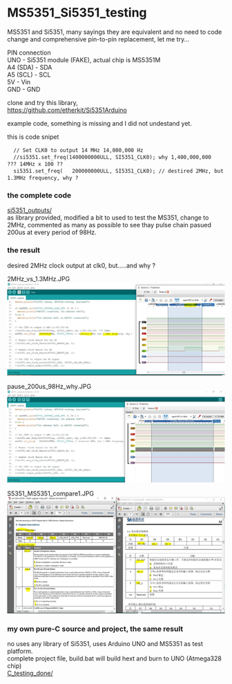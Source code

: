 # MS5351_Si5351_testing
MS5351 and Si5351, many sayings they are equivalent and no need to code change and comprehensive pin-to-pin replacement, let me try...

PIN connection  
UNO      - Si5351 module (FAKE), actual chip is MS5351M  
A4 (SDA) - SDA  
A5 (SCL) - SCL  
5V       - Vin  
GND      - GND  


clone and try this library,  
https://github.com/etherkit/Si5351Arduino

example code, something is missing and I did not undestand yet.

this is code snipet  
```
  // Set CLK0 to output 14 MHz 14,000,000 Hz
  //si5351.set_freq(1400000000ULL, SI5351_CLK0); why 1,400,000,000  ??? 14MHz x 100 ??
  si5351.set_freq(   200000000ULL, SI5351_CLK0); // destired 2MHz, but 1.3MHz frequency, why ?
```


### the complete code
[si5351_outputs/](si5351_outputs/)  
as library provided, modified a bit to used to test the MS351, change to 2MHz, commented as many as possible to see thay pulse chain pasued 200us at every period of 98Hz.  

### the result
desired 2MHz clock output at clk0, but.....and why ?

2MHz_vs_1.3MHz.JPG  
![2MHz_vs_1.3MHz.JPG](2MHz_vs_1.3MHz.JPG)  

pause_200us_98Hz_why.JPG
![pause_200us_98Hz_why.JPG](pause_200us_98Hz_why.JPG)  

   
S5351_MS5351_compare1.JPG
![S5351_MS5351_compare1.JPG](S5351_MS5351_compare1.JPG)  


### my own pure-C source and project, the same result
no uses any library of Si5351,
uses Arduino UNO and MS5351 as test platform.  
complete project file, build.bat will build hext and burn to UNO (Atmega328 chip)  
[C_testing_done/](C_testing_done/)  
